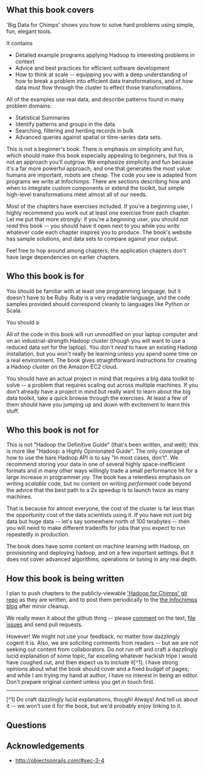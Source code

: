 ## What this book covers

'Big Data for Chimps' shows you how to solve hard problems using simple, fun, elegant tools. 

It contains

* Detailed example programs applying Hadoop to interesting problems in context
* Advice and best practices for efficient software development
* How to think at scale -- equipping you with a deep understanding of how to break a problem into efficient data transformations, and of how data must flow through the cluster to effect those transformations.

All of the examples use real data, and describe patterns found in many problem domains:

* Statistical Summaries
* Identify patterns and groups in the data
* Searching, filtering and herding records in bulk
* Advanced queries against spatial or time-series data sets.

This is not a beginner's book. There is emphasis on simplicity and fun, which should make this book especially appealing to beginners, but this is not an approach you'll outgrow. We emphasize simplicity and fun because it's a far more powerful approach, and one that generates the most value: humans are important, robots are cheap. The code you see is adapted from programs we write at Infochimps. There are sections describing how and when to integrate custom components or extend the toolkit, but simple high-level transformations meet almost all of our needs.

Most of the chapters have exercises included. If you're a beginning user, I highly recommend you work out at least one exercise from each chapter. Let me put that more strongly: if you're a beginning user, you should not *read* this book -- you should have it open next to you while you *write* whatever code each chapter inspires you to produce. The book's website has sample solutions, and data sets to compare against your output.

Feel free to hop around among chapters; the application chapters don't have large dependencies on earlier chapters. 

## Who this book is for

You should be familiar with at least one programming language, but it doesn't have to be Ruby. Ruby is a very readable language, and the code samples provided should correspond cleanly to languages like Python or Scala.

You should a

All of the code in this book will run unmodified on your laptop computer and on an industrial-strength Hadoop cluster (though you will want to use a reduced data set for the laptop). You don't *need* to have an existing Hadoop installation, but you won't really be learning unless you spend some time on a real environment. The book gives straightforward instructions for creating a Hadoop cluster on the Amazon EC2 cloud.

You should have an actual project in mind that requires a big data toolkit to solve -- a problem that requires scaling out across multiple machines. If you don't already have a project in mind but really want to learn about the big data toolkit, take a quick browse through the exercises. At least a few of them should have you jumping up and down with excitement to learn this stuff.

## Who this book is not for

This is not "Hadoop the Definitive Guide" (that's been written, and well); this is more like "Hadoop: a Highly Opinionated Guide".  The only coverage of how to use the bare Hadoop API is to say "In most cases, don't". We recommend storing your data in one of several highly space-inefficient formats and in many other ways willingly trade a small performance hit for a large increase in programmer joy. The book has a relentless emphasis on writing *scalable* code, but no content on writing *performant* code beyond the advice that the best path to a 2x speedup is to launch twice as many machines.

That is because for almost everyone, the cost of the cluster is far less than the opportunity cost of the data scientists using it. If you have not just big data but huge data -- let's say somewhere north of 100 terabytes -- then you will need to make different tradeoffs for jobs that you expect to run repeatedly in production. 

The book does have some content on machine learning with Hadoop, on provisioning and deploying hadoop, and on a few important settings. But it does not cover advanced algorithms, operations or tuning in any real depth.

## How this book is being written

I plan to push chapters to the publicly-viewable ['Hadoop for Chimps' git repo](http://github.com/infochimps-labs/big_data_for_chimps) as they are written, and to post them periodically to the [the Infochimps blog](http://blog.infochimps.com) after minor cleanup.

We really mean it about the github thing -- please [comment](https://github.com/blog/622-inline-commit-notes) on the text, [file issues](http://github.com/infochimps-labs/big_data_for_chimps/issues) and send pull requests. 

However! We might not use your feedback, no matter how dazzlingly cogent it is. Also, we are soliciting comments from readers -- but we are not seeking out content from collaborators. Do not run off and craft a dazzlingly lucid explanation of some topic, far excelling whatever hackish tripe I would have coughed out, and then expect us to include it[^1]. I have strong opinions about what the book should cover and a fixed budget of pages; and while I am trying my hand at author, I have no interest in being an editor. Don't prepare original content unless you get in touch first.

__________________________________________________________________________

[^1] Do craft dazzlingly lucid explanations, though! Always! And tell us about it -- we won't use it for the book, but we'd probably enjoy linking to it.


## Questions

## Acknowledgements

* http://objectsonrails.com/#sec-3-4

